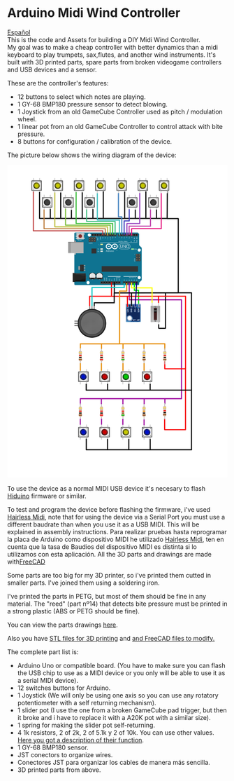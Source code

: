 # Arduino Midi Wind Controller 
<a href="README.md">Español</a>   
This is the code and Assets for building a DIY Midi Wind Controller.  
My goal was to make a cheap controller with better dynamics than a midi keyboard to play trumpets, sax,flutes, and another wind instruments. 
It's built with 3D printed parts, spare parts from broken videogame controllers and USB devices and a sensor. 

These are the controller's features:

* 12 buttons to select which notes are playing.  
* 1 GY-68 BMP180 pressure sensor to detect blowing.
* 1 Joystick from an old GameCube Controller used as pitch / modulation wheel.
* 1 linear pot from an old GameCube Controller to control attack with bite pressure.
* 8 buttons for configuration / calibration of the device.

The picture below shows the wiring diagram of the device:

![esquema](Img/esquema.svg)

To use the device as a normal MIDI USB device it's necesary to flash  <a target="_blank" href="https://github.com/ddiakopoulos/hiduino">Hiduino</a> firmware or similar.   

To test and program the device before flashing the firmware, i've used <a target="_blank" href="https://projectgus.github.io/hairless-midiserial/">Hairless Midi</a>, note that for using the device via a Serial Port you must use a different baudrate than when you use it as a USB MIDI. This will be explained in assembly instructions.
Para realizar pruebas hasta reprogramar la placa de Arduino como dispositivo MIDI he utilizado <a target="_blank" href="https://projectgus.github.io/hairless-midiserial/">Hairless Midi</a>, ten en cuenta que la tasa de Baudios del dispositivo MIDI es distinta si lo utilizamos con esta aplicación.
All the 3D parts and drawings are made with<a target="_blank" href="https://www.freecadweb.org/">FreeCAD</a>  

Some parts are too big for my 3D printer, so i've printed them cutted in smaller parts. I've joined them using a soldering iron.  

I've printed the parts in PETG, but most of them should be fine in any material. The "reed" (part nº14) that detects bite pressure must be printed in a strong plastic (ABS or PETG should be fine). 

You can view the parts drawings <a href="Plano.pdf">here</a>.   

Also you have <a href="Parts/Stl">STL files for 3D printing</a> and <a href="Parts/FreeCAD">and FreeCAD files to modify.</a> 

The complete part list is:


* Arduino Uno or compatible board. (You have to make sure you can flash the USB chip to use as a MIDI device or you only will be able to use it as a serial MIDI device).
* 12 switches buttons for Arduino.   
* 1 Joystick (We will only be using one axis so you can use any rotatory potentiometer with a self returning mechanism).
* 1 slider pot (I use the one from a broken GameCube pad trigger, but then it broke and i have to replace it with a A20K pot with a similar size).   
* 1 spring for making the slider pot self-returning.
* 4 1k resistors, 2 of 2k, 2 of 5.1k y 2 of 10k. You can use other values. <a href="Doc/Resistors.md">Here you got a description of their function</a>.   
* 1 GY-68 BMP180 sensor.
* JST conectors to organize wires.
* Conectores JST para organizar los cables de manera más sencilla.
* 3D printed parts from above.
  

  